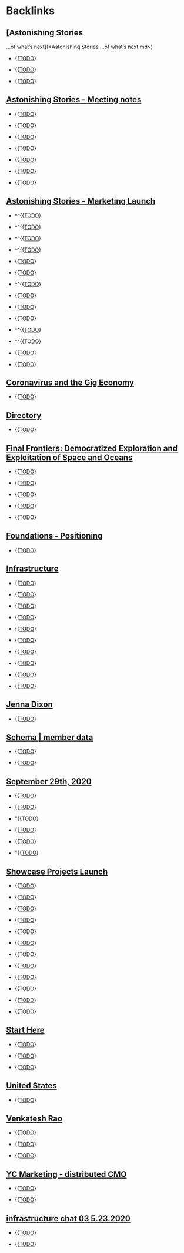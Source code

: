 
# Backlinks
## [Astonishing Stories
...of what’s next](<Astonishing Stories
...of what’s next.md>)
- {{[TODO](<TODO.md>)}

- {{[TODO](<TODO.md>)}

- {{[TODO](<TODO.md>)}

## [Astonishing Stories -  Meeting notes](<Astonishing Stories -  Meeting notes.md>)
- {{[TODO](<TODO.md>)}

- {{[TODO](<TODO.md>)}

- {{[TODO](<TODO.md>)}

- {{[TODO](<TODO.md>)}

- {{[TODO](<TODO.md>)}

- {{[TODO](<TODO.md>)}

- {{[TODO](<TODO.md>)}

## [Astonishing Stories - Marketing Launch](<Astonishing Stories - Marketing Launch.md>)
- ^^{{[TODO](<TODO.md>)}

- ^^{{[TODO](<TODO.md>)}

- ^^{{[TODO](<TODO.md>)}

- ^^{{[TODO](<TODO.md>)}

- {{[TODO](<TODO.md>)}

- {{[TODO](<TODO.md>)}

- ^^{{[TODO](<TODO.md>)}

- {{[TODO](<TODO.md>)}

- {{[TODO](<TODO.md>)}

- {{[TODO](<TODO.md>)}

- ^^{{[TODO](<TODO.md>)}

- ^^{{[TODO](<TODO.md>)}

- {{[TODO](<TODO.md>)}

- {{[TODO](<TODO.md>)}

## [Coronavirus and the Gig Economy](<Coronavirus and the Gig Economy.md>)
- {{[TODO](<TODO.md>)}

## [Directory](<Directory.md>)
- {{[TODO](<TODO.md>)}

## [Final Frontiers: Democratized Exploration and Exploitation of Space and Oceans](<Final Frontiers: Democratized Exploration and Exploitation of Space and Oceans.md>)
- {{[TODO](<TODO.md>)}

- {{[TODO](<TODO.md>)}

- {{[TODO](<TODO.md>)}

- {{[TODO](<TODO.md>)}

- {{[TODO](<TODO.md>)}

## [Foundations - Positioning](<Foundations - Positioning.md>)
- {{[TODO](<TODO.md>)}

## [Infrastructure](<Infrastructure.md>)
- {{[TODO](<TODO.md>)}

- {{[TODO](<TODO.md>)}

- {{[TODO](<TODO.md>)}

- {{[TODO](<TODO.md>)}

- {{[TODO](<TODO.md>)}

- {{[TODO](<TODO.md>)}

- {{[TODO](<TODO.md>)}

- {{[TODO](<TODO.md>)}

- {{[TODO](<TODO.md>)}

- {{[TODO](<TODO.md>)}

## [Jenna Dixon](<Jenna Dixon.md>)
- {{[TODO](<TODO.md>)}

## [Schema | member data](<Schema | member data.md>)
- {{[TODO](<TODO.md>)}

- {{[TODO](<TODO.md>)}

## [September 29th, 2020](<September 29th, 2020.md>)
- {{[TODO](<TODO.md>)}

- {{[TODO](<TODO.md>)}

- "{{[TODO](<TODO.md>)}

- {{[TODO](<TODO.md>)}

- {{[TODO](<TODO.md>)}

- "{{[TODO](<TODO.md>)}

## [Showcase Projects Launch](<Showcase Projects Launch.md>)
- {{[TODO](<TODO.md>)}

- {{[TODO](<TODO.md>)}

- {{[TODO](<TODO.md>)}

- {{[TODO](<TODO.md>)}

- {{[TODO](<TODO.md>)}

- {{[TODO](<TODO.md>)}

- {{[TODO](<TODO.md>)}

- {{[TODO](<TODO.md>)}

- {{[TODO](<TODO.md>)}

- {{[TODO](<TODO.md>)}

- {{[TODO](<TODO.md>)}

- {{[TODO](<TODO.md>)}

## [Start Here](<Start Here.md>)
- {{[TODO](<TODO.md>)}

- {{[TODO](<TODO.md>)}

- {{[TODO](<TODO.md>)}

## [United States](<United States.md>)
- {{[TODO](<TODO.md>)}

## [Venkatesh Rao](<Venkatesh Rao.md>)
- {{[TODO](<TODO.md>)}

- {{[TODO](<TODO.md>)}

- {{[TODO](<TODO.md>)}

## [YC Marketing - distributed CMO](<YC Marketing - distributed CMO.md>)
- {{[TODO](<TODO.md>)}

- {{[TODO](<TODO.md>)}

## [infrastructure chat 03 5.23.2020](<infrastructure chat 03 5.23.2020.md>)
- {{[TODO](<TODO.md>)}

- {{[TODO](<TODO.md>)}

